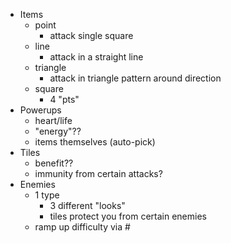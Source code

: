 * Items
  - point
    - attack single square
  - line
    - attack in a straight line
  - triangle
    - attack in triangle pattern around direction
  - square
    - 4 "pts"
* Powerups
  - heart/life
  - "energy"??
  - items themselves (auto-pick)
* Tiles
  - benefit??
  - immunity from certain attacks?
* Enemies
  - 1 type
    - 3 different "looks"
    - tiles protect you from certain enemies
  - ramp up difficulty via #
